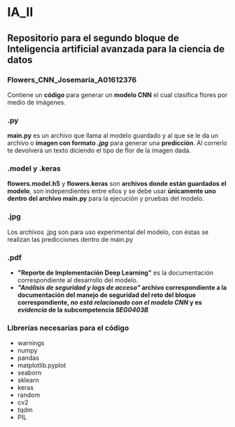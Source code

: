 # IA_II
## Repositorio para el segundo bloque de Inteligencia artificial avanzada para la ciencia de datos

### Flowers_CNN_Josemaría_A01612376
Contiene un **código** para generar un **modelo CNN** el cual clasifica flores por medio de imágenes. 

### .py
**main.py** es un archivo que llama al modelo guardado y al que se le da un archivo o **imagen con formato _.jpg_** para generar una **predicción**. Al correrlo te devolverá un texto diciendo el tipo de flor de la imagen dada.

### .model y .keras
**flowers.model.h5** y **flowers.keras** son **archivos donde están guardados el modelo**, son independientes entre ellos y se debe usar **únicamente uno dentro del archivo main.py** para la ejecución y pruebas del modelo.

### .jpg
Los archivos .jpg son para uso experimental del modelo, con éstas se realizan las predicciones dentro de main.py

### .pdf
- **"Reporte de Implementación Deep Learning"** es la documentación correspondiente al desarrollo del modelo. 
- **_"Análisis de seguridad y logs de acceso"_ archivo correspondiente a la documentación del manejo de seguridad del reto del bloque correspondiente, _no está relacionado con el modelo CNN_ y es _evidencia_ de la subcompetencia _SEG0403B_**

### Librerías necesarias para el código
- warnings
- numpy
- pandas
- matplotlib.pyplot
- seaborn
- sklearn
- keras
- random
- cv2
- tqdm
- PIL
